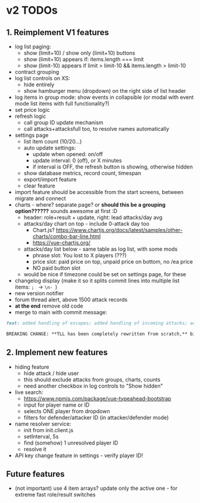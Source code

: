 # v2 TODOs

## 1. Reimplement V1 features

- log list paging:
	- show (limit+10) / show only (limit+10) buttons
	- show (limit+10) appears if: items.length === limit
	- show (limit-10) appears if limit > limit-10 && items.length > limit-10
- contract grouping
- log list controls on XS:
	- hide entirely
	- show hamburger menu (dropdown) on the right side of list header
- log items in group mode: show events in collapsible (or modal with event mode list items with full functionality?)
- set price logic
- refresh logic
	- call group ID update mechanism
	- call attacks+attacksfull too, to resolve names automatically
- settings page
	- list item count (10/20...)
	- auto update settings:
		- update when opened: on/off
		- update interval: 0 (off), or X minutes
		- if interval is OFF, the refresh button is showing, otherwise hidden
	- show database metrics, record count, timespan
	- export/import feature
	- clear feature
- import feature should be accessible from the start screens, between migrate and connect
- charts - where? separate page? or **should this be a grouping option??????** sounds awesome at first :D
	- header: role+result + update, right: lead attacks/day avg
	- attacks/day chart on top - include 0-attack day too
		- Chart.js? https://www.chartjs.org/docs/latest/samples/other-charts/combo-bar-line.html
		- https://vue-chartjs.org/
	- attacks/day list below - same table as log list, with some mods
		- phrase slot: You lost to X players (???)
		- price slot: paid price on top, unpaid price on bottom, no /ea price
		- NO paid button slot
	- would be nice if timezone could be set on settings page, for these
- changelog display (make it so it splits commit lines into multiple list items: `; ` -> `\n- `)
- new version notifier
- forum thread alert, above 1500 attack records
- **at the end** remove old code
- merge to main with commit message:

```md
feat: added handling of escapes; added handling of incoming attacks; added auto name resolving; redesigned UI, better optimized for smaller screens; rewritten storage engine to be faster; [...]

BREAKING CHANGE: **TLL has been completely rewritten from scratch,** biggest change is that it now manages attacks & names in IndexedDB (instead of in-memory Vuex store).
```


## 2. Implement new features

- hiding feature
	- hide attack / hide user
	- this should exclude attacks from groups, charts, counts
	- need another checkbox in log controls to "Show hidden"
- live search:
	- https://www.npmjs.com/package/vue-typeahead-bootstrap
	- input for player name or ID
	- selects ONE player from dropdown
	- filters for defender/attacker ID (in attacker/defender mode)
- name resolver service:
	- init from init.client.js
	- setInterval, 5s
	- find (somehow) 1 unresolved player ID
	- resolve it
- API key change feature in settings - verify player ID!


## Future features

- (not important) use 4 item arrays? update only the active one - for extreme fast role/result switches
